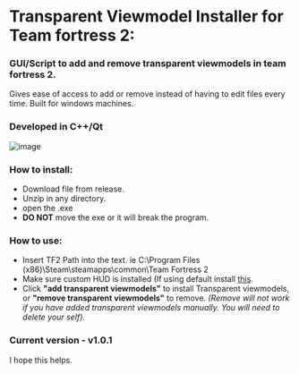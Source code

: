 # Transparent Viewmodel Installer for Team fortress 2:

### GUI/Script to add and remove transparent viewmodels in team fortress 2.

Gives ease of access to add or remove instead of having to edit files every time.
Built for windows machines.

### Developed in C++/Qt

![image](https://github.com/Croudxd/TransparentViewmodelsInstaller/assets/98527451/0454ad12-71e1-452b-ad5e-9c9820948c2a)

### How to install:
- Download file from release.
- Unzip in any directory.
- open the .exe
- **DO NOT** move the exe or it will break the program.

### How to use:
- Insert TF2 Path into the text. ie C:\Program Files (x86)\Steam\steamapps\common\Team Fortress 2
- Make sure custom HUD is installed (If using default install [this](https://gamebanana.com/mods/385807).
- Click **"add transparent viewmodels"** to install Transparent viewmodels, or **"remove transparent viewmodels"** to remove. _(Remove will not work if you have added transparent viewmodels manually. You will need to delete your self)._

### Current version - v1.0.1

I hope this helps.
